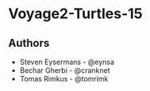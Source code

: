 # Voyage2-Turtles-15

## Authors
* Steven Eysermans - @eynsa
* Bechar Gherbi - @cranknet
* Tomas Rimkus - @tomrimk
